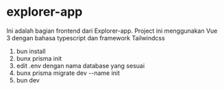 # explorer-app
 
Ini adalah bagian frontend dari Explorer-app.
Project ini menggunakan Vue 3 dengan bahasa typescript dan framework Tailwindcss

1. bun install
2. bunx prisma init
3. edit .env dengan nama database yang sesuai
4. bunx prisma migrate dev --name init
5. bun dev
